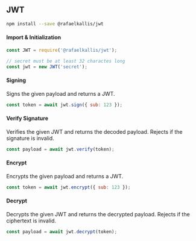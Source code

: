 ## JWT


```sh
npm install --save @rafaelkallis/jwt
```


#### Import & Initialization

```js
const JWT = require('@rafaelkallis/jwt');

// secret must be at least 32 charactes long
const jwt = new JWT('secret');
```

#### Signing
Signs the given payload and returns a JWT.

```js
const token = await jwt.sign({ sub: 123 });
```


#### Verify Signature
Verifies the given JWT and returns the decoded payload.
Rejects if the signature is invalid.

```js
const payload = await jwt.verify(token);
```


#### Encrypt
Encrypts the given payload and returns a JWT.

```js
const token = await jwt.encrypt({ sub: 123 });
```


#### Decrypt
Decrypts the given JWT and returns the decrypted payload.
Rejects if the ciphertext is invalid.
```js
const payload = await jwt.decrypt(token);
```
